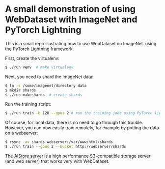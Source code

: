 # A small demonstration of using WebDataset with ImageNet and PyTorch Lightning

This is a small repo illustrating how to use WebDataset on ImageNet.
using the PyTorch Lightning framework.

First, create the virtualenv:

```Bash
$ ./run venv  # make virtualenv
```

Next, you need to shard the ImageNet data:

```Bash
$ ln -s /some/imagenet/directory data
$ mkdir shards
$ ./run makeshards  # create shards
```

Run the training script:

```Bash
$ ./run train -b 128 --gpus 2 # run the training jobs using PyTorch lightning
```

Of course, for local data, there is no need to go through this trouble. However,
you can now easily train remotely, for example by putting the data on a webserver:

```Bash
$ rsync -av shards webserver:/var/www/html/shards
$ ./run train --gpus 2 --bucket http://webserver/shards
```

The [AIStore server](http://github.com/nvidia/aistore) is a high performance S3-compatible storage server (and web server) that works very with WebDataset.
